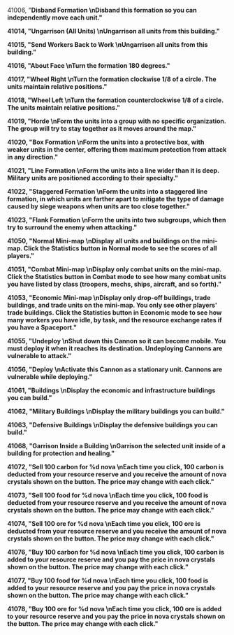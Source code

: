 ﻿41006, "<b>Disband Formation<b> \nDisband this formation so you can independently move each unit."

41014, "<b>Ungarrison (All Units)<b> \nUngarrison all units from this building."

41015, "<b>Send Workers Back to Work<b> \nUngarrison all units from this building."

41016, "<b>About Face<b> \nTurn the formation 180 degrees."

41017, "<b>Wheel Right<b> \nTurn the formation clockwise 1/8 of a circle. The units maintain relative positions."

41018, "<b>Wheel Left<b> \nTurn the formation counterclockwise 1/8 of a circle. The units maintain relative positions."

41019, "<b>Horde<b> \nForm the units into a group with no specific organization. The group will try to stay together as it moves around the map."

41020, "<b>Box Formation<b> \nForm the units into a protective box, with weaker units in the center, offering them maximum protection from attack in any direction."

41021, "<b>Line Formation<b> \nForm the units into a line wider than it is deep. Military units are positioned according to their specialty."

41022, "<b>Staggered Formation<b> \nForm the units into a staggered line formation, in which units are farther apart to mitigate the type of damage caused by siege weapons when units are too close together."

41023, "<b>Flank Formation<b> \nForm the units into two subgroups, which then try to surround the enemy when attacking."

41050, "<b>Normal Mini-map<b> \nDisplay all units and buildings on the mini-map. Click the Statistics button in Normal mode to see the scores of all players."

41051, "<b>Combat Mini-map<b> \nDisplay only combat units on the mini-map. Click the Statistics button in Combat mode to see how many combat units you have listed by class (troopers, mechs, ships, aircraft, and so forth)."

41053, "<b>Economic Mini-map<b> \nDisplay only drop-off buildings, trade buildings, and trade units on the mini-map. You only see other players' trade buildings. Click the Statistics button in Economic mode to see how many workers you have idle, by task, and the resource exchange rates if you have a Spaceport."

41055, "<b>Undeploy<b> \nShut down this Cannon so it can become mobile. You must deploy it when it reaches its destination. Undeploying Cannons are vulnerable to attack."

41056, "<b>Deploy<b> \nActivate this Cannon as a stationary unit. Cannons are vulnerable while deploying."

41061, "<b>Buildings<b> \nDisplay the economic and infrastructure buildings you can build."

41062, "<b>Military Buildings<b> \nDisplay the military buildings you can build."

41063, "<b>Defensive Buildings<b> \nDisplay the defensive buildings you can build."

41068, "<b>Garrison Inside a Building<b> \nGarrison the selected unit inside of a building for protection and healing."

41072, "<b>Sell 100 carbon for %d nova<b> \nEach time you click, 100 carbon is deducted from your resource reserve and you receive the amount of nova crystals shown on the button. The price may change with each click."

41073, "<b>Sell 100 food for %d nova<b> \nEach time you click, 100 food is deducted from your resource reserve and you receive the amount of nova crystals shown on the button. The price may change with each click."

41074, "<b>Sell 100 ore for %d nova<b> \nEach time you click, 100 ore is deducted from your resource reserve and you receive the amount of nova crystals shown on the button. The price may change with each click."

41076, "<b>Buy 100 carbon for %d nova<b> \nEach time you click, 100 carbon is added to your resource reserve and you pay the price in nova crystals shown on the button. The price may change with each click."

41077, "<b>Buy 100 food for %d nova<b> \nEach time you click, 100 food is added to your resource reserve and you pay the price in nova crystals shown on the button. The price may change with each click."

41078, "<b>Buy 100 ore for %d nova<b> \nEach time you click, 100 ore is added to your resource reserve and you pay the price in nova crystals shown on the button. The price may change with each click."

